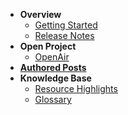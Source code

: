 * **Overview**
  * [Getting Started](/resources.md)
  * [Release Notes](/release_notes.md)
* **Open Project**
  * [OpenAir](/openAir.md)
* **[Authored Posts](/posts/)**
* **Knowledge Base**
  * [Resource Highlights](/resources.md)
  * [Glossary](/glossary.md)